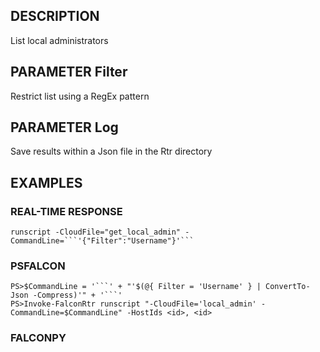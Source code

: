 ## DESCRIPTION
List local administrators

## PARAMETER Filter
Restrict list using a RegEx pattern

## PARAMETER Log
Save results within a Json file in the Rtr directory

## EXAMPLES

### REAL-TIME RESPONSE
```
runscript -CloudFile="get_local_admin" -CommandLine=```'{"Filter":"Username"}'```
```
### PSFALCON
```
PS>$CommandLine = '```' + "'$(@{ Filter = 'Username' } | ConvertTo-Json -Compress)'" + '```'
PS>Invoke-FalconRtr runscript "-CloudFile='local_admin' -CommandLine=$CommandLine" -HostIds <id>, <id>
```
### FALCONPY
